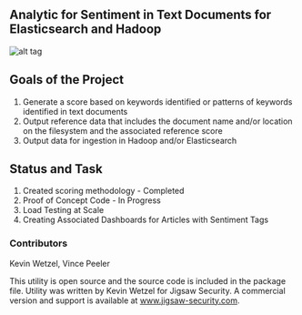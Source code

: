 ## Analytic for Sentiment in Text Documents for Elasticsearch and Hadoop

![alt tag](https://ui.jigsaw-security.com/img/custom/JSLOGO.png)

## Goals of the Project
1. Generate a score based on keywords identified or patterns of keywords identified in text documents
2. Output reference data that includes the document name and/or location on the filesystem and the associated reference score
3. Output data for ingestion in Hadoop and/or Elasticsearch

## Status and Task
1. Created scoring methodology - Completed
2. Proof of Concept Code - In Progress
3. Load Testing at Scale
4. Creating Associated Dashboards for Articles with Sentiment Tags

### Contributors

Kevin Wetzel, Vince Peeler

This utility is open source and the source code is included in the package file. Utility was written by Kevin Wetzel for Jigsaw Security. A commercial version and support is available at www.jigsaw-security.com. 
